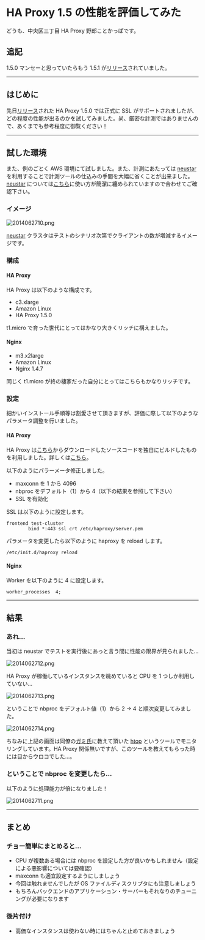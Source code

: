 # HA Proxy 1.5 の性能を評価してみた

どうも、中央区三丁目 HA Proxy 野郎ことかっぱです。

## 追記

1.5.0 マンセーと思っていたらもう 1.5.1 が[リリース](http://www.haproxy.org/download/1.5/src/CHANGELOG)されていました。

***

## はじめに

先日[リリース](http://www.haproxy.org/news.html)された HA Proxy 1.5.0 では正式に SSL がサポートされましたが、どの程度の性能が出るのかを試してみました。尚、厳密な計測ではありませんので、あくまでも参考程度に御覧ください！

***

## 試した環境

また、例のごとく AWS 環境にて試しました。また、計測にあたっては [neustar](http://www.neustar.biz/) を利用することで計測ツールの仕込みの手間を大幅に省くことが出来ました。[neustar](http://www.neustar.biz/) については[こちら](http://blog.cloudpack.jp/2014/05/05/server-news-neustar-performance-test-how-to/)に使い方が簡潔に纏められていますので合わせてご確認下さい。

### イメージ

![2014062710.png](https://qiita-image-store.s3.amazonaws.com/0/24438/13692524-fcb8-6f5e-f926-ae9570e101a8.png "2014062710.png")

[neustar](http://www.neustar.biz/) クラスタはテストのシナリオ次第でクライアントの数が増減するイメージです。

### 構成

#### HA Proxy

HA Proxy は以下のような構成です。

 * c3.xlarge
 * Amazon Linux
 * HA Proxy 1.5.0

t1.micro で育った世代にとってはかなり大きくリッチに構えました。

#### Nginx

 * m3.x2large
 * Amazon Linux
 * Nginx 1.4.7

同じく t1.micro が終の棲家だった自分にとってはこちらもかなりリッチです。

### 設定

細かいインストール手順等は割愛させて頂きますが、評価に際して以下のようなパラメータ調整を行いました。

#### HA Proxy

HA Proxy は[こちら](http://www.haproxy.org/download/1.5/src/haproxy-1.5.1.tar.gz)からダウンロードしたソースコードを独自にビルドしたものを利用しました。詳しくは[こちら](http://qiita.com/inokappa/items/fd816e0dabbcf71bd060)。

以下のようにパラーメータ修正しました。

 * maxconn を 1 から 4096
 * nbproc をデフォルト（1）から 4（以下の結果を参照して下さい）
 * SSL を有効化

SSL は以下のように設定します。

~~~~
frontend test-cluster
        bind *:443 ssl crt /etc/haproxy/server.pem
~~~~

パラメータを変更したら以下のように haproxy を reload します。

~~~~
/etc/init.d/haproxy reload
~~~~

#### Nginx

Worker を以下のように 4 に設定します。

~~~~
worker_processes  4;
~~~~

***

## 結果

### あれ...

当初は neustar でテストを実行後にあっと言う間に性能の限界が見られました...

![2014062712.png](https://qiita-image-store.s3.amazonaws.com/0/24438/b8e88a04-8105-e6dd-03f4-08bbae5193fe.png "2014062712.png")

HA Proxy が稼働しているインスタンスを眺めていると CPU を 1 つしか利用していない...

![2014062713.png](https://qiita-image-store.s3.amazonaws.com/0/24438/890f9f53-38ab-3dfb-5199-7733f3ddb3f8.png "2014062713.png")

ということで nbproc をデフォルト値（1）から 2 → 4 と順次変更してみました。

![2014062714.png](https://qiita-image-store.s3.amazonaws.com/0/24438/1fb943bb-0b00-0bcf-5b07-0a05c80ef583.png "2014062714.png")


ちなみに上記の画面は同僚の[ガミ氏](http://buta9999.hatenablog.jp/)に教えて頂いた [htop](http://hisham.hm/htop/) というツールでモニタリングしています。HA Proxy 関係無いですが、このツールを教えてもらった時には目からウロコでした...。

### ということで nbproc を変更したら...

以下のように処理能力が倍になりました！

![2014062711.png](https://qiita-image-store.s3.amazonaws.com/0/24438/4bd8232f-c1e1-d39d-9b61-092d8971ba76.png "2014062711.png")

***

## まとめ

### チョー簡単にまとめると...

 * CPU が複数ある場合には nbproc を設定した方が良いかもしれません（設定による悪影響については要確認）
 * maxconn も適宜設定するようにしましょう
 * 今回は触れませんでしたが OS ファイルディスクリプタにも注意しましょう
 * もちろんバックエンドのアプリケーション・サーバーもそれなりのチューニングが必要になります

### 後片付け

 * 高価なインスタンスは使わない時にはちゃんと止めておきましょう

